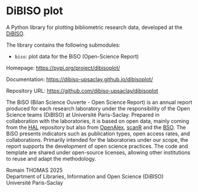 # DiBISO plot

A Python library for plotting bibliometric research data, developed at the [DiBISO](https://www.bibliotheques.universite-paris-saclay.fr/en/department-libraries-information-and-open-science-dibiso-and-its-missions).

The library contains the following submodules:

  - `biso`: plot data for the BiSO (Open-Science Report)


Homepage: https://pypi.org/project/dibisoplot/

Documentation: https://dibiso-upsaclay.github.io/dibisoplot/

Repository URL: https://github.com/dibiso-upsaclay/dibisoplot


The BiSO (Bilan Science Ouverte - Open Science Report) is an annual report produced for each research laboratory under 
the responsibility of the Open Science teams (DiBISO) at Université Paris-Saclay. 
Prepared in collaboration with the laboratories, it is based on open data, mainly coming from the [HAL](https://hal.science/) repository but 
also from [OpenAlex](https://openalex.org/), [scanR](https://scanr.enseignementsup-recherche.gouv.fr/) and the [BSO](https://barometredelascienceouverte.esr.gouv.fr/). 
The BiSO presents indicators such as publication types, open access rates, and collaborations. 
Primarily intended for the laboratories under our scope, the report supports the development of open science practices. 
The code and template are shared under open-source licenses, allowing other institutions to reuse and adapt the 
methodology.


Romain THOMAS 2025  
Department of Libraries, Information and Open Science (DiBISO)  
Université Paris-Saclay